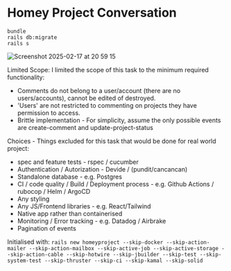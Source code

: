 # Homey Project Conversation

```
bundle
rails db:migrate
rails s
```

![Screenshot 2025-02-17 at 20 59 15](https://github.com/user-attachments/assets/661a53d1-ee74-4ba8-8c2a-263f64ed9221)

Limited Scope:
I limited the scope of this task to the minimum required functionality:
- Comments do not belong to a user/account (there are no users/accounts), cannot be edited of destroyed.
- 'Users' are not restricted to commenting on projects they have permission to access.
- Brittle implementation - For simplicity, assume the only possible events are create-comment and update-project-status


Choices - Things excluded for this task that would be done for real world project:
- spec and feature tests - rspec / cucumber
- Authentication / Autorization - Devide / (pundit/cancancan)
- Standalone database - e.g. Postgres
- CI / code quality / Build / Deployment process - e.g. Github Actions / rubocop / Helm / ArgoCD
- Any styling
- Any JS/Frontend libraries - e.g. React/Tailwind
- Native app rather than containerised
- Monitoring / Error tracking - e.g. Datadog / Airbrake
- Pagination of events

Initialised with:
`rails new homeyproject --skip-docker --skip-action-mailer --skip-action-mailbox --skip-active-job --skip-active-storage --skip-action-cable --skip-hotwire --skip-jbuilder --skip-test --skip-system-test --skip-thruster --skip-ci --skip-kamal --skip-solid`
